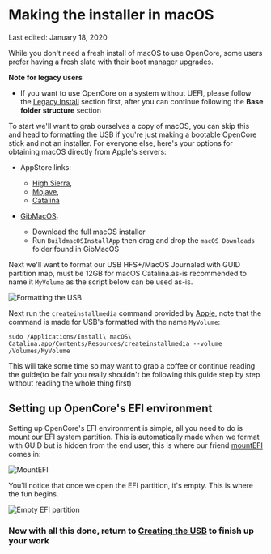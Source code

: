 
# Making the installer in macOS

Last edited: January 18, 2020

While you don't need a fresh install of macOS to use OpenCore, some users prefer having a fresh slate with their boot manager upgrades.

**Note for legacy users**
* If you want to use OpenCore on a system without UEFI, please follow the [Legacy Install](extras/legacy.md) section first, after you can continue following the **Base folder structure** section

To start we'll want to grab ourselves a copy of macOS, you can skip this and head to formatting the USB if you're just making a bootable OpenCore stick and not an installer. For everyone else, here's your options for obtaining macOS directly from Apple's servers:

* AppStore links: 
   * [High Sierra](macappstores://itunes.apple.com/us/app/macos-high-sierra/id1246284741?mt=12), 
   * [Mojave](macappstores://itunes.apple.com/us/app/macos-mojave/id1398502828?mt=12), 
   * [Catalina](macappstores://itunes.apple.com/us/app/macos-catalina/id1466841314?mt=12)

* [GibMacOS](https://github.com/corpnewt/gibMacOS):
   * Download the full macOS installer
   * Run `BuildmacOSInstallApp` then drag and drop the `macOS Downloads` folder found in GibMacOS

Next we'll want to format our USB HFS+/MacOS Journaled with GUID partition map, must be 12GB for macOS Catalina.as-is recommended to name it `MyVolume` as the script below can be used as-is.

![Formatting the USB](https://i.imgur.com/numOUnF.png)

Next run the `createinstallmedia` command provided by [Apple](https://support.apple.com/en-us/HT201372), note that the command is made for USB's formatted with the name `MyVolume`:

```text
sudo /Applications/Install\ macOS\ Catalina.app/Contents/Resources/createinstallmedia --volume /Volumes/MyVolume
```

This will take some time so may want to grab a coffee or continue reading the guide(to be fair you really shouldn't be following this guide step by step without reading the whole thing first)


## Setting up OpenCore's EFI environment

Setting up OpenCore's EFI environment is simple, all you need to do is mount our EFI system partition. This is automatically made when we format with GUID but is hidden from the end user, this is where our friend [mountEFI](https://github.com/corpnewt/MountEFI) comes in:

![MountEFI](https://i.imgur.com/4l1oK8i.png)

You'll notice that once we open the EFI partition, it's empty. This is where the fun begins.

![Empty EFI partition](https://i.imgur.com/EDeZB3u.png)

### Now with all this done, return to [Creating the USB](/installer-guide/opencore-efi.md) to finish up your work

